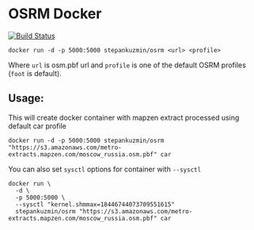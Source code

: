 # OSRM Docker

[![Build Status](https://travis-ci.org/stepankuzmin/osrm-docker.svg?branch=master)](https://travis-ci.org/stepankuzmin/osrm-docker)

```shell
docker run -d -p 5000:5000 stepankuzmin/osrm <url> <profile>
```

Where `url` is osm.pbf url and `profile` is one of the default OSRM profiles (`foot` is default).

## Usage:

This will create docker container with mapzen extract processed using default car profile

```shell
docker run -d -p 5000:5000 stepankuzmin/osrm "https://s3.amazonaws.com/metro-extracts.mapzen.com/moscow_russia.osm.pbf" car
```

You can also set `sysctl` options for container with `--sysctl`

```shell
docker run \
  -d \
  -p 5000:5000 \
  --sysctl "kernel.shmmax=18446744073709551615"
  stepankuzmin/osrm "https://s3.amazonaws.com/metro-extracts.mapzen.com/moscow_russia.osm.pbf" car
```
